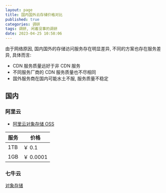```yaml
---
layout: page
title: 国内国外云存储价格对比
published: true
categories: 调研
tags: 调研, 闲着没事的调研
date: 2023-04-25 10:58:06
---
```


<!-- TOC tocDepth:2..3 chapterDepth:2..6 -->

<!-- /TOC -->

由于网络原因, 国内国外的存储访问服务存在明显差异, 不同的方案也存在服务差异, 具体而言:

- CDN 服务质量远好于非 CDN 服务
- 不同服务厂商的 CDN 服务质量也不尽相同
- 国外服务商在国内可能水土不服, 服务质量不稳定

## 国内

### 阿里云

- [阿里云对象存储 OSS](https://www.aliyun.com/product/oss)

| 服务 | 价格      |
| ---- | --------- |
| 1TB  | ￥ 0.1    |
| 1GB  | ￥ 0.0001 |

### 七牛云

[对象存储](https://www.qiniu.com/prices/kodo)
